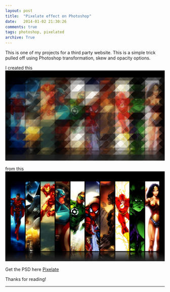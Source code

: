 ```yaml
---
layout: post
title:  "Pixelate effect on Photoshop"
date:   2014-01-02 21:30:26
comments: true
tags: photoshop, pixelated
archive: True
---
```


This is one of my projects for a third party website. This is a simple trick pulled off using Photoshop transformation, skew and opacity options.

I created this 
![Pixelation effect](/images/pix-web.jpg)

from this
![Pixelation effect](/images/pix-web-before.jpg)

Get the PSD here
[Pixelate](/assets/download/Pixelated.zip)



Thanks for reading!



----------------